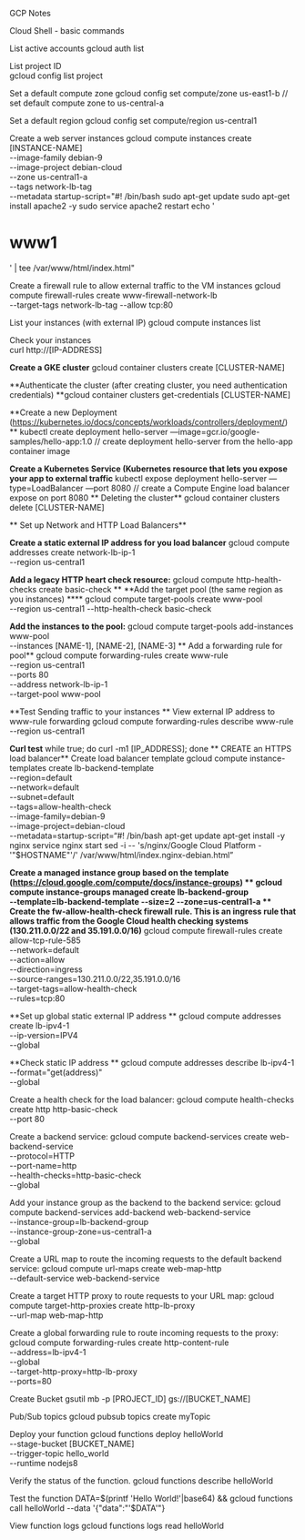 GCP Notes

Cloud Shell - basic commands 

List active accounts
gcloud auth list  

List project ID  
gcloud config list project 

Set a default compute zone 
gcloud config set compute/zone us-east1-b // set default compute zone to us-central-a

Set a default region
gcloud config set compute/region us-central1 


Create a web server instances
gcloud compute instances create [INSTANCE-NAME] \
--image-family debian-9 \
  --image-project debian-cloud \
  --zone us-central1-a \
  --tags network-lb-tag \
  --metadata startup-script="#! /bin/bash
    sudo apt-get update
    sudo apt-get install apache2 -y
    sudo service apache2 restart
    echo '<!doctype html><html><body><h1>www1</h1></body></html>' | tee /var/www/html/index.html"

Create a firewall rule to allow external traffic to the VM instances
gcloud compute firewall-rules create www-firewall-network-lb \
    --target-tags network-lb-tag --allow tcp:80
	 
List your instances (with external IP)
gcloud compute instances list 

Check your instances  
curl http://[IP-ADDRESS]  


**Create a GKE cluster**
gcloud container clusters create [CLUSTER-NAME] 

**Authenticate the cluster (after creating cluster, you need authentication credentials) 
**gcloud container clusters get-credentials [CLUSTER-NAME]

**Create a new Deployment (https://kubernetes.io/docs/concepts/workloads/controllers/deployment/) **
kubectl create deployment hello-server —image=gcr.io/google-samples/hello-app:1.0 // create deployment hello-server from the hello-app container image

**Create a Kubernetes Service (Kubernetes resource that lets you expose your app to external traffic**
kubectl expose deployment hello-server —type=LoadBalancer —port 8080 // create a Compute Engine load balancer expose on port 8080 
**
Deleting the cluster**
gcloud container clusters delete [CLUSTER-NAME] 

**
Set up Network and HTTP Load Balancers**

**Create a static external IP address for you load balancer**
gcloud compute addresses create network-lb-ip-1 \
 --region us-central1

**Add a legacy HTTP heart check resource:**
gcloud compute http-health-checks create basic-check
**
**Add the target pool (the same region as you instances) ****
gcloud compute target-pools create www-pool \
    --region us-central1 --http-health-check basic-check

**Add the instances to the pool:**
gcloud compute target-pools add-instances www-pool \
    --instances [NAME-1], [NAME-2], [NAME-3]
**
Add a forwarding rule for pool**
gcloud compute forwarding-rules create www-rule \
    --region us-central1 \
    --ports 80 \
    --address network-lb-ip-1 \
    --target-pool www-pool

**Test Sending traffic to your instances **
View external IP address to www-rule forwarding 
gcloud compute forwarding-rules describe www-rule --region us-central1

**Curl test**
while true; do curl -m1 [IP_ADDRESS]; done
**
CREATE an HTTPS load balancer**
Create load balancer template
gcloud compute instance-templates create lb-backend-template \
   --region=default \
   --network=default \
   --subnet=default \
   --tags=allow-health-check \
   --image-family=debian-9 \
   --image-project=debian-cloud \
   --metadata=startup-script=“#! /bin/bash
apt-get update
apt-get install -y nginx
service nginx start
sed -i -- 's/nginx/Google Cloud Platform - '"\$HOSTNAME"'/' /var/www/html/index.nginx-debian.html”

**Create a managed instance group based on the template (https://cloud.google.com/compute/docs/instance-groups) **
gcloud compute instance-groups managed create lb-backend-group \
   --template=lb-backend-template --size=2 --zone=us-central1-a
**
Create the fw-allow-health-check firewall rule. This is an ingress rule that allows traffic from the Google Cloud health checking systems (130.211.0.0/22 and 35.191.0.0/16)**
gcloud compute firewall-rules create allow-tcp-rule-585 \
    --network=default \
    --action=allow \
    --direction=ingress \
    --source-ranges=130.211.0.0/22,35.191.0.0/16 \
    --target-tags=allow-health-check \
    --rules=tcp:80

**Set up global static external IP address **
gcloud compute addresses create lb-ipv4-1 \
    --ip-version=IPV4 \
    --global

**Check static IP address **
gcloud compute addresses describe lb-ipv4-1 \
    --format="get(address)" \
    --global

Create a health check for the load balancer:
gcloud compute health-checks create http http-basic-check \
    --port 80

Create a backend service:
gcloud compute backend-services create web-backend-service \
    --protocol=HTTP \
    --port-name=http \
    --health-checks=http-basic-check \
    --global

Add your instance group as the backend to the backend service:
gcloud compute backend-services add-backend web-backend-service \
    --instance-group=lb-backend-group \
    --instance-group-zone=us-central1-a \
    --global

Create a URL map to route the incoming requests to the default backend service:
gcloud compute url-maps create web-map-http \
    --default-service web-backend-service

Create a target HTTP proxy to route requests to your URL map:
gcloud compute target-http-proxies create http-lb-proxy \
    --url-map web-map-http

Create a global forwarding rule to route incoming requests to the proxy:
gcloud compute forwarding-rules create http-content-rule \
    --address=lb-ipv4-1\
    --global \
    --target-http-proxy=http-lb-proxy \
    --ports=80


Create Bucket 
gsutil mb -p [PROJECT_ID] gs://[BUCKET_NAME]


Pub/Sub topics
gcloud pubsub topics create myTopic

Deploy your function
gcloud functions deploy helloWorld \
  --stage-bucket [BUCKET_NAME] \
  --trigger-topic hello_world \
  --runtime nodejs8

Verify the status of the function.
gcloud functions describe helloWorld

Test the function
DATA=$(printf 'Hello World!'|base64) && gcloud functions call helloWorld --data '{"data":"'$DATA'"}

View function logs 
gcloud functions logs read helloWorld




